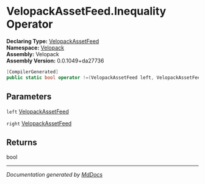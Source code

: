 ﻿<!--  
  <auto-generated>   
    The contents of this file were generated by a tool.  
    Changes to this file may be list if the file is regenerated  
  </auto-generated>   
-->

# VelopackAssetFeed.Inequality Operator

**Declaring Type:** [VelopackAssetFeed](../index.md)  
**Namespace:** [Velopack](../../index.md)  
**Assembly:** Velopack  
**Assembly Version:** 0.0.1049+da27736

```csharp
[CompilerGenerated]
public static bool operator !=(VelopackAssetFeed left, VelopackAssetFeed right);
```

## Parameters

`left`  [VelopackAssetFeed](../index.md)

`right`  [VelopackAssetFeed](../index.md)

## Returns

bool

___

*Documentation generated by [MdDocs](https://github.com/ap0llo/mddocs)*
